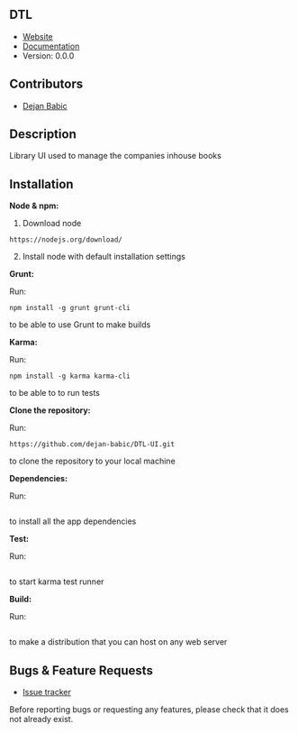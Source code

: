 ## DTL

* [Website](#)
* [Documentation](#)
* Version: 0.0.0

## Contributors

* [Dejan Babic](dejan-babic)

## Description

Library UI used to manage the companies inhouse books

## Installation




**Node & npm:**

1. Download node
```
https://nodejs.org/download/
```
2. Install node with default installation settings

**Grunt:**

Run:
```
npm install -g grunt grunt-cli
```
to be able to use Grunt to make builds

**Karma:**

Run:
```
npm install -g karma karma-cli
```
to be able to to run tests

**Clone the repository:**

Run:
```
https://github.com/dejan-babic/DTL-UI.git
```
to clone the repository to your local machine

**Dependencies:**

Run:
```npm install
```
to install all the app dependencies

**Test:**

Run:
```npm test
```
to start karma test runner

**Build:**

Run:
```grunt noService
```
to make a distribution that  you can host on any web server

## Bugs & Feature Requests

* [Issue tracker](https://github.com/dejan-babic/DTL-UI/issues)

Before reporting bugs or requesting any features, please check that it does not already exist.